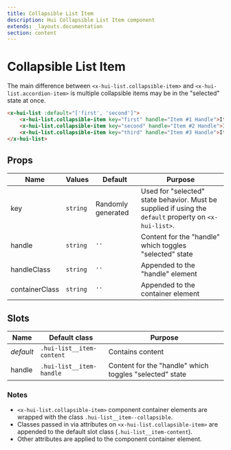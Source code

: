 ```yaml
---
title: Collapsible List Item
description: Hui Collapsible List Item component
extends: _layouts.documentation
section: content
---
```


# Collapsible List Item

The main difference between `<x-hui-list.collapsible-item>` and `<x-hui-list.accordion-item>` is multiple collapsible items may be in the "selected" state at once.

```html
<x-hui-list :default="['first', 'second']">
    <x-hui-list.collapsible-item key="first" handle="Item #1 Handle">Item #1 Content</x-hui-list.collapsible-item>
    <x-hui-list.collapsible-item key="second" handle="Item #2 Handle">Item #2 Content</x-hui-list.collapsible-item>
    <x-hui-list.collapsible-item key="third" handle="Item #3 Handle">Item #3 Content</x-hui-list.collapsible-item>
</x-hui-list>
```

## Props
| Name | Values | Default | Purpose |
|---|---|---|---|
| key | `string` | Randomly generated | Used for "selected" state behavior. Must be supplied if using the `default` property on `<x-hui-list>`. |
| handle | `string` | `''` | Content for the "handle" which toggles "selected" state  |
| handleClass | `string` | `''` | Appended to the "handle" element |
| containerClass | `string` | `''` | Appended to the container element |

## Slots
| Name | Default class | Purpose |
|---|---|---|
| _default_ | `.hui-list__item-content` | Contains content |
| handle | `.hui-list__item-handle` | Content for the "handle" which toggles "selected" state |

### Notes
* `<x-hui-list.collapsible-item>` component container elements are wrapped with the class `.hui-list__item--collapsible`.
* Classes passed in via attributes on `<x-hui-list.collapsible-item>` are appended to the default slot class (`.hui-list__item-content`).
* Other attributes are applied to the component container element.
